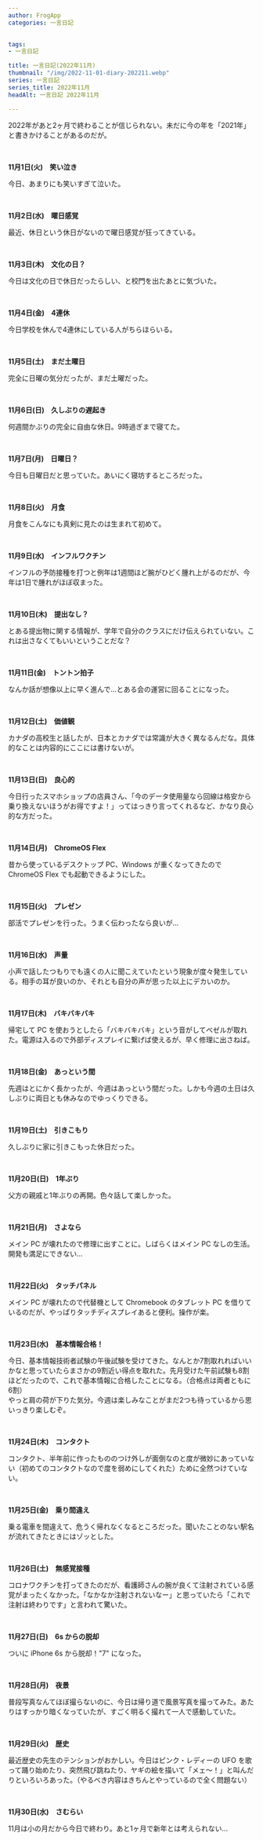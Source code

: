 ```yaml
---
author: FrogApp
categories: 一言日記

 
tags:
- 一言日記

title: 一言日記(2022年11月)
thumbnail: "/img/2022-11-01-diary-202211.webp"
series: 一言日記
series_title: 2022年11月
headAlt: 一言日記 2022年11月

---
```

2022年があと2ヶ月で終わることが信じられない。未だに今の年を「2021年」と書きかけることがあるのだが。

<br>

**11月1日(火)　笑い泣き**

今日、あまりにも笑いすぎて泣いた。

<br>

**11月2日(水)　曜日感覚**

最近、休日という休日がないので曜日感覚が狂ってきている。

<br>

**11月3日(木)　文化の日？**

今日は文化の日で休日だったらしい、と校門を出たあとに気づいた。

<br>

**11月4日(金)　4連休**

今日学校を休んで4連休にしている人がちらほらいる。

<br>

**11月5日(土)　まだ土曜日**

完全に日曜の気分だったが、まだ土曜だった。

<br>

**11月6日(日)　久しぶりの遅起き**

何週間かぶりの完全に自由な休日。9時過ぎまで寝てた。

<br>

**11月7日(月)　日曜日？**

今日も日曜日だと思っていた。あいにく寝坊するところだった。

<br>

**11月8日(火)　月食**

月食をこんなにも真剣に見たのは生まれて初めて。

<br>

**11月9日(水)　インフルワクチン**

インフルの予防接種を打つと例年は1週間ほど腕がひどく腫れ上がるのだが、今年は1日で腫れがほぼ収まった。

<br>

**11月10日(木)　提出なし？**

とある提出物に関する情報が、学年で自分のクラスにだけ伝えられていない。これは出さなくてもいいということだな？

<br>

**11月11日(金)　トントン拍子**

なんか話が想像以上に早く進んで…とある会の運営に回ることになった。

<br>

**11月12日(土)　価値観**

カナダの高校生と話したが、日本とカナダでは常識が大きく異なるんだな。具体的なことは内容的にここには書けないが。

<br>

**11月13日(日)　良心的**

今日行ったスマホショップの店員さん、「今のデータ使用量なら回線は格安から乗り換えないほうがお得ですよ！」ってはっきり言ってくれるなど、かなり良心的な方だった。

<br>

**11月14日(月)　ChromeOS Flex**

昔から使っているデスクトップ PC、Windows が重くなってきたので ChromeOS Flex でも起動できるようにした。

<br>

**11月15日(火)　プレゼン**

部活でプレゼンを行った。うまく伝わったなら良いが…

<br>

**11月16日(水)　声量**

小声で話したつもりでも遠くの人に聞こえていたという現象が度々発生している。相手の耳が良いのか、それとも自分の声が思った以上にデカいのか。

<br>

**11月17日(木)　バキバキバキ**

帰宅して PC を使おうとしたら「バキバキバキ」という音がしてベゼルが取れた。電源は入るので外部ディスプレイに繋げば使えるが、早く修理に出さねば。

<br>

**11月18日(金)　あっという間**

先週はとにかく長かったが、今週はあっという間だった。しかも今週の土日は久しぶりに両日とも休みなのでゆっくりできる。

<br>

**11月19日(土)　引きこもり**

久しぶりに家に引きこもった休日だった。

<br>

**11月20日(日)　1年ぶり**

父方の親戚と1年ぶりの再開。色々話して楽しかった。

<br>

**11月21日(月)　さよなら**

メイン PC が壊れたので修理に出すことに。しばらくはメイン PC なしの生活。開発も満足にできない…

<br>

**11月22日(火)　タッチパネル**

メイン PC が壊れたので代替機として Chromebook のタブレット PC を借りているのだが、やっぱりタッチディスプレイあると便利。操作が楽。

<br>

**11月23日(水)　基本情報合格！**

今日、基本情報技術者試験の午後試験を受けてきた。なんとか7割取れればいいかなと思っていたらまさかの9割近い得点を取れた。先月受けた午前試験も8割ほどだったので、これで基本情報に合格したことになる。（合格点は両者ともに6割）<br>やっと肩の荷が下りた気分。今週は楽しみなことがまだ2つも待っているから思いっきり楽しむぞ。

<br>

**11月24日(木)　コンタクト**

コンタクト、半年前に作ったもののつけ外しが面倒なのと度が微妙にあっていない（初めてのコンタクトなので度を弱めにしてくれた）ために全然つけていない。

<br>

**11月25日(金)　乗り間違え**

乗る電車を間違えて、危うく帰れなくなるところだった。聞いたことのない駅名が流れてきたときにはゾッとした。

<br>

**11月26日(土)　無感覚接種**

コロナワクチンを打ってきたのだが、看護師さんの腕が良くて注射されている感覚がまったくなかった。「なかなか注射されないなー」と思っていたら「これで注射は終わりです」と言われて驚いた。

<br>

**11月27日(日)　6s からの脱却**

ついに iPhone 6s から脱却！"7" になった。

<br>

**11月28日(月)　夜景**

普段写真なんてほぼ撮らないのに、今日は帰り道で風景写真を撮ってみた。あたりはすっかり暗くなっていたが、すごく明るく撮れて一人で感動していた。

<br>

**11月29日(火)　歴史**

最近歴史の先生のテンションがおかしい。今日はピンク・レディーの UFO を歌って踊り始めたり、突然飛び跳ねたり、ヤギの絵を描いて「メェ〜！」と叫んだりといろいろあった。（やるべき内容はきちんとやっているので全く問題ない）

<br>

**11月30日(水)　さむらい**

11月は小の月だから今日で終わり。あと1ヶ月で新年とは考えられない…
